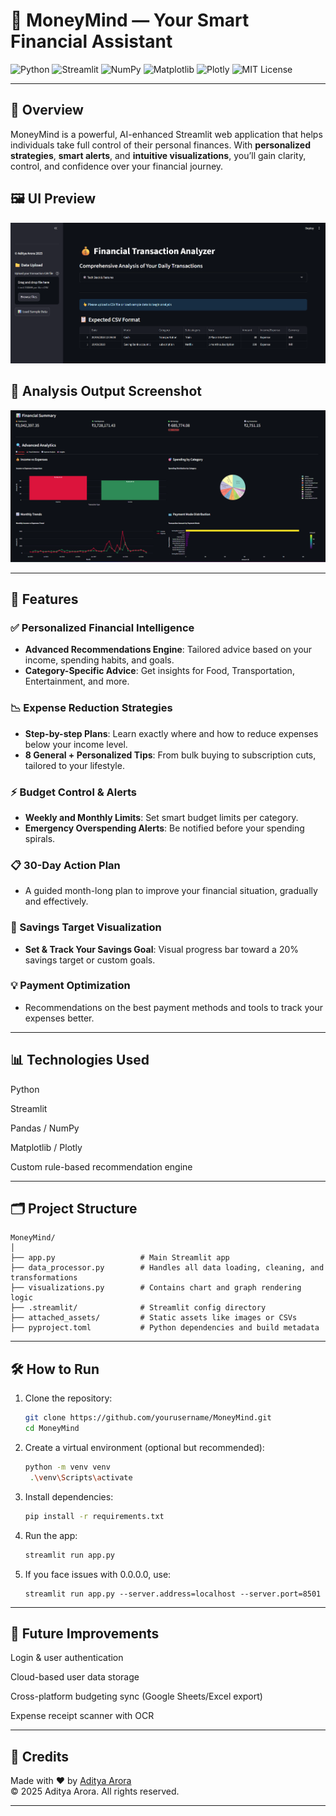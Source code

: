 # 💸 MoneyMind — Your Smart Financial Assistant

![Python](https://img.shields.io/badge/Python-3776AB?style=for-the-badge&logo=python&logoColor=white)
![Streamlit](https://img.shields.io/badge/Streamlit-FF4B4B?style=for-the-badge&logo=streamlit&logoColor=white)
![NumPy](https://img.shields.io/badge/NumPy-013243?style=for-the-badge&logo=numpy&logoColor=white)
![Matplotlib](https://img.shields.io/badge/Matplotlib-11557C?style=for-the-badge&logo=plotly&logoColor=white)
![Plotly](https://img.shields.io/badge/Plotly-1E88E5?style=for-the-badge&logo=plotly&logoColor=white)
![MIT License](https://img.shields.io/badge/License-MIT-green.svg?style=for-the-badge)

---

## 🚀 Overview

MoneyMind is a powerful, AI-enhanced Streamlit web application that helps individuals take full control of their personal finances. With **personalized strategies**, **smart alerts**, and **intuitive visualizations**, you’ll gain clarity, control, and confidence over your financial journey.

## 🖼️ UI Preview

![App Screenshot](static/ui_screenshot.png)

## 🎯 Analysis Output Screenshot

![Prediction Result](static/prediction_screenshot.png)

---

## 🧩 Features

### ✅ Personalized Financial Intelligence
- **Advanced Recommendations Engine**: Tailored advice based on your income, spending habits, and goals.
- **Category-Specific Advice**: Get insights for Food, Transportation, Entertainment, and more.

### 📉 Expense Reduction Strategies
- **Step-by-step Plans**: Learn exactly where and how to reduce expenses below your income level.
- **8 General + Personalized Tips**: From bulk buying to subscription cuts, tailored to your lifestyle.

### ⚡ Budget Control & Alerts
- **Weekly and Monthly Limits**: Set smart budget limits per category.
- **Emergency Overspending Alerts**: Be notified before your spending spirals.

### 📋 30-Day Action Plan
- A guided month-long plan to improve your financial situation, gradually and effectively.

### 🎯 Savings Target Visualization
- **Set & Track Your Savings Goal**: Visual progress bar toward a 20% savings target or custom goals.

### 💡 Payment Optimization
- Recommendations on the best payment methods and tools to track your expenses better.

---

## 📊 Technologies Used

Python

Streamlit

Pandas / NumPy

Matplotlib / Plotly

Custom rule-based recommendation engine

---

## 🗂️ Project Structure

```
MoneyMind/
│
├── app.py                   # Main Streamlit app
├── data_processor.py        # Handles all data loading, cleaning, and transformations
├── visualizations.py        # Contains chart and graph rendering logic
├── .streamlit/              # Streamlit config directory
├── attached_assets/         # Static assets like images or CSVs
├── pyproject.toml           # Python dependencies and build metadata
```

---

## 🛠️ How to Run

1. Clone the repository:
   ```bash
   git clone https://github.com/yourusername/MoneyMind.git
   cd MoneyMind
   ```

2. Create a virtual environment (optional but recommended):
   ```bash
   python -m venv venv
    .\venv\Scripts\activate
   ```

3. Install dependencies:
   ```bash
   pip install -r requirements.txt
   ```

4. Run the app:
   ```bash
   streamlit run app.py
   ```

5. If you face issues with 0.0.0.0, use:
   ```
   streamlit run app.py --server.address=localhost --server.port=8501
   ```
---
## 📌 Future Improvements

Login & user authentication

Cloud-based user data storage

Cross-platform budgeting sync (Google Sheets/Excel export)

Expense receipt scanner with OCR

---

## 🙌 Credits

Made with ❤️ by [Aditya Arora](https://www.linkedin.com/in/NeuralAditya)  
&copy; 2025 Aditya Arora. All rights reserved.

---
